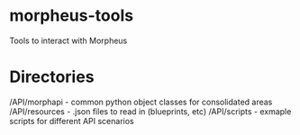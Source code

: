 # morpheus-tools
Tools to interact with Morpheus

# Directories
/API/morphapi - common python object classes for consolidated areas
/API/resources - .json files to read in (blueprints, etc)
/API/scripts - exmaple scripts for different API scenarios
